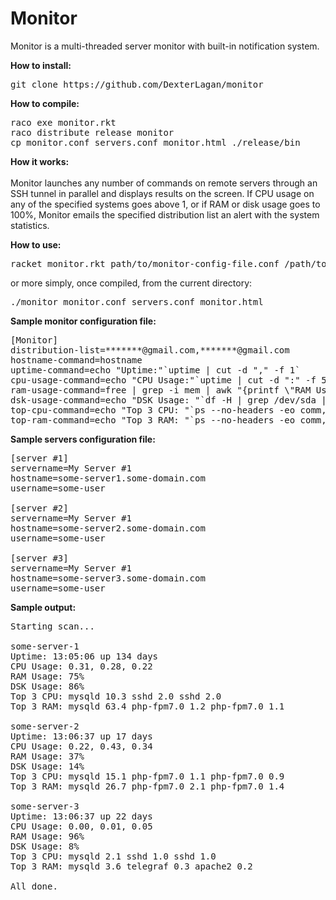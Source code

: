# Monitor
Monitor is a multi-threaded server monitor with built-in notification system.

<b>How to install:</b>
<pre>
git clone https://github.com/DexterLagan/monitor
</pre>

<b>How to compile:</b>
<pre>
raco exe monitor.rkt
raco distribute release monitor
cp monitor.conf servers.conf monitor.html ./release/bin
</pre>

<b>How it works:</b><br><br>
Monitor launches any number of commands on remote servers through an SSH tunnel in parallel and displays results on the screen. If CPU usage on any of the specified systems goes above 1, or if RAM or disk usage goes to 100%, Monitor emails the specified distribution list an alert with the system statistics.

<b>How to use:</b>
<pre>
racket monitor.rkt path/to/monitor-config-file.conf /path/to/servers-config-file.conf /path/to/html-email-template.html
</pre>
or more simply, once compiled, from the current directory:
<pre>
./monitor monitor.conf servers.conf monitor.html
</pre>

<b>Sample monitor configuration file:</b>
<pre>
[Monitor]
distribution-list=*******@gmail.com,*******@gmail.com
hostname-command=hostname
uptime-command=echo "Uptime:"`uptime | cut -d "," -f 1`
cpu-usage-command=echo "CPU Usage:"`uptime | cut -d ":" -f 5`
ram-usage-command=free | grep -i mem | awk "{printf \"RAM Usage: %i%%\",\$3/\$2 * 100.0}"
dsk-usage-command=echo "DSK Usage: "`df -H | grep /dev/sda | sed "s/.*[ \t][ \t]*\([0-9][0-9]*\)%.*/\1%/"`
top-cpu-command=echo "Top 3 CPU: "`ps --no-headers -eo comm,pcpu --sort=-%cpu | head -n 3`
top-ram-command=echo "Top 3 RAM: "`ps --no-headers -eo comm,pmem --sort=-%mem | head -n 3`
</pre>

<b>Sample servers configuration file:</b>
<pre>
[server #1]
servername=My Server #1
hostname=some-server1.some-domain.com
username=some-user

[server #2]
servername=My Server #1
hostname=some-server2.some-domain.com
username=some-user

[server #3]
servername=My Server #1
hostname=some-server3.some-domain.com
username=some-user
</pre>

<b>Sample output:</b>
<pre>
Starting scan...

some-server-1
Uptime: 13:05:06 up 134 days
CPU Usage: 0.31, 0.28, 0.22
RAM Usage: 75%
DSK Usage: 86%
Top 3 CPU: mysqld 10.3 sshd 2.0 sshd 2.0
Top 3 RAM: mysqld 63.4 php-fpm7.0 1.2 php-fpm7.0 1.1

some-server-2
Uptime: 13:06:37 up 17 days
CPU Usage: 0.22, 0.43, 0.34
RAM Usage: 37%
DSK Usage: 14%
Top 3 CPU: mysqld 15.1 php-fpm7.0 1.1 php-fpm7.0 0.9
Top 3 RAM: mysqld 26.7 php-fpm7.0 2.1 php-fpm7.0 1.4

some-server-3
Uptime: 13:06:37 up 22 days
CPU Usage: 0.00, 0.01, 0.05
RAM Usage: 96%
DSK Usage: 8%
Top 3 CPU: mysqld 2.1 sshd 1.0 sshd 1.0
Top 3 RAM: mysqld 3.6 telegraf 0.3 apache2 0.2

All done.
</pre>
